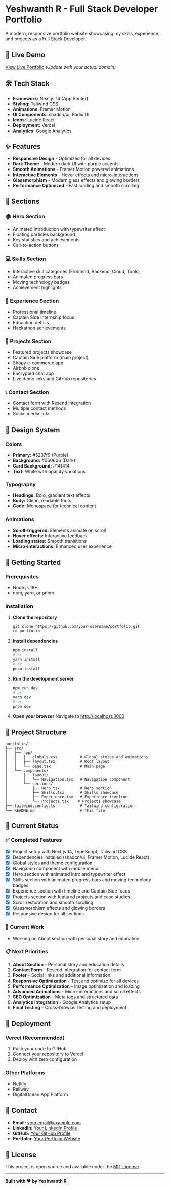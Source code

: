 # Yeshwanth R - Full Stack Developer Portfolio

A modern, responsive portfolio website showcasing my skills, experience, and projects as a Full Stack Developer.

## 🚀 Live Demo

[View Live Portfolio](https://your-portfolio.vercel.app) *(Update with your actual domain)*

## 🛠️ Tech Stack

- **Framework:** Next.js 14 (App Router)
- **Styling:** Tailwind CSS
- **Animations:** Framer Motion
- **UI Components:** shadcn/ui, Radix UI
- **Icons:** Lucide React
- **Deployment:** Vercel
- **Analytics:** Google Analytics

## ✨ Features

- **Responsive Design** - Optimized for all devices
- **Dark Theme** - Modern dark UI with purple accents
- **Smooth Animations** - Framer Motion powered animations
- **Interactive Elements** - Hover effects and micro-interactions
- **Glassmorphism** - Modern glass effects and glowing borders
- **Performance Optimized** - Fast loading and smooth scrolling

## 📱 Sections

### 🏠 Hero Section
- Animated introduction with typewriter effect
- Floating particles background
- Key statistics and achievements
- Call-to-action buttons

### 💻 Skills Section
- Interactive skill categories (Frontend, Backend, Cloud, Tools)
- Animated progress bars
- Moving technology badges
- Achievement highlights

### 🏢 Experience Section
- Professional timeline
- Captain Side internship focus
- Education details
- Hackathon achievements

### 🚀 Projects Section
- Featured projects showcase
- Captain Side platform (main project)
- Shopy e-commerce app
- Airbnb clone
- Encrypted chat app
- Live demo links and GitHub repositories

### 📞 Contact Section
- Contact form with Resend integration
- Multiple contact methods
- Social media links

## 🎨 Design System

### Colors
- **Primary:** #5237f9 (Purple)
- **Background:** #060606 (Dark)
- **Card Background:** #141414
- **Text:** White with opacity variations

### Typography
- **Headings:** Bold, gradient text effects
- **Body:** Clean, readable fonts
- **Code:** Monospace for technical content

### Animations
- **Scroll-triggered:** Elements animate on scroll
- **Hover effects:** Interactive feedback
- **Loading states:** Smooth transitions
- **Micro-interactions:** Enhanced user experience

## 🚀 Getting Started

### Prerequisites
- Node.js 18+ 
- npm, yarn, or pnpm

### Installation

1. **Clone the repository**
   ```bash
   git clone https://github.com/your-username/portfolio.git
   cd portfolio
   ```

2. **Install dependencies**
   ```bash
   npm install
   # or
   yarn install
   # or
   pnpm install
   ```

3. **Run the development server**
   ```bash
   npm run dev
   # or
   yarn dev
   # or
   pnpm dev
   ```

4. **Open your browser**
   Navigate to [http://localhost:3000](http://localhost:3000)

## 📁 Project Structure

```
portfolio/
├── src/
│   ├── app/
│   │   ├── globals.css          # Global styles and animations
│   │   ├── layout.tsx           # Root layout
│   │   └── page.tsx             # Main page
│   └── components/
│       ├── layout/
│       │   └── Navigation.tsx   # Navigation component
│       └── sections/
│           ├── Hero.tsx         # Hero section
│           ├── Skills.tsx       # Skills showcase
│           ├── Experience.tsx   # Experience timeline
│           └── Projects.tsx    # Projects showcase
├── tailwind.config.ts           # Tailwind configuration
└── README.md                    # This file
```

## 🎯 Current Status

### ✅ Completed Features
- [x] Project setup with Next.js 14, TypeScript, Tailwind CSS
- [x] Dependencies installed (shadcn/ui, Framer Motion, Lucide React)
- [x] Global styles and theme configuration
- [x] Navigation component with mobile menu
- [x] Hero section with animated intro and typewriter effect
- [x] Skills section with animated progress bars and moving technology badges
- [x] Experience section with timeline and Captain Side focus
- [x] Projects section with featured projects and case studies
- [x] Scroll restoration and smooth scrolling
- [x] Glassmorphism effects and glowing borders
- [x] Responsive design for all sections

### 🔄 Current Work
- Working on About section with personal story and education

### 📋 Next Priorities
1. **About Section** - Personal story and education details  
2. **Contact Form** - Resend integration for contact form
3. **Footer** - Social links and additional information
4. **Responsive Optimization** - Test and optimize for all devices
5. **Performance Optimization** - Image optimization and loading
6. **Advanced Animations** - Micro-interactions and scroll effects
7. **SEO Optimization** - Meta tags and structured data
8. **Analytics Integration** - Google Analytics setup
9. **Final Testing** - Cross-browser testing and deployment

## 🚀 Deployment

### Vercel (Recommended)
1. Push your code to GitHub
2. Connect your repository to Vercel
3. Deploy with zero configuration

### Other Platforms
- Netlify
- Railway
- DigitalOcean App Platform

## 📧 Contact

- **Email:** your.email@example.com
- **LinkedIn:** [Your LinkedIn Profile](https://linkedin.com/in/your-profile)
- **GitHub:** [Your GitHub Profile](https://github.com/your-username)
- **Portfolio:** [Your Portfolio Website](https://your-portfolio.vercel.app)

## 📄 License

This project is open source and available under the [MIT License](LICENSE).

---

**Built with ❤️ by Yeshwanth R**